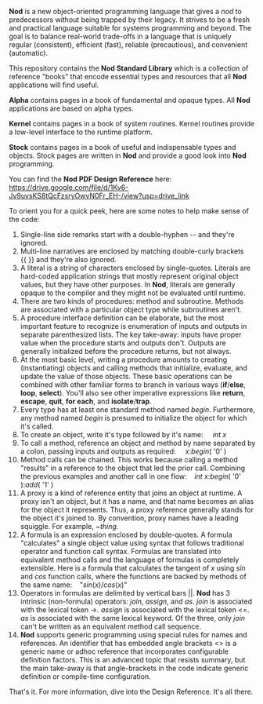 __Nod__ is a new object-oriented programming language that gives a _nod_ to predecessors without being trapped by their legacy. It strives to be a fresh and practical language suitable for systems programming and beyond.  The goal is to balance real-world trade-offs in a language that is uniquely regular (consistent), efficient (fast), reliable (precautious), and convenient (automatic).

This repository contains the __Nod Standard Library__ which is a collection of reference "books" that encode essential types and resources that all __Nod__ applications will find useful.  

__Alpha__ contains pages in a book of fundamental and opaque types. All __Nod__ applications are based on alpha types.

__Kernel__ contains pages in a book of system routines.  Kernel routines provide a low-level interface to the runtime platform.

__Stock__ contains pages in a book of useful and indispensable types and objects. Stock pages are written in __Nod__ and provide a good look into __Nod__ programming.

You can find the __Nod PDF Design Reference__ here:  https://drive.google.com/file/d/1Kv6-Jv9uvsKS8tQcFzsryOwvN0Fr_EH-/view?usp=drive_link

To orient you for a quick peek, here are some notes to help make sense of the code:

1.  Single-line side remarks start with a double-hyphen -- and they're ignored.
2.  Multi-line narratives are enclosed by matching double-curly brackets {{&nbsp;}} and they're also ignored.
3.  A literal is a string of characters enclosed by single-quotes.  Literals are hard-coded application strings that mostly represent original object values, but they have other purposes.  In __Nod__, literals are generally opaque to the compiler and they might not be evaluated until runtime.
4.  There are two kinds of procedures: method and subroutine.  Methods are associated with a particular object type while subroutines aren't.
5.  A procedure interface definition can be elaborate, but the most important feature to recognize is enumeration of inputs and outputs in separate parenthesized lists. The key take-away: inputs have proper value when the procedure starts and outputs don't. Outputs are generally initialized before the procedure returns, but not always.
6.  At the most basic level, writing a procedure amounts to creating (instantiating) objects and calling methods that initialize, evaluate, and update the value of those objects.  These basic operations can be combined with other familiar forms to branch in various ways (__if__/__else__, __loop__, __select__).  You'll also see other imperative expressions like __return__, __escape__, __quit__, __for each__, and __isolate__/__trap__.
7.  Every type has at least one standard method named _begin_.  Furthermore, any method named _begin_ is presumed to initialize the object for which it's called.
8.  To create an object, write it's type followed by it's name:&nbsp;&nbsp;&nbsp;&nbsp;  _int_ _x_
9.  To call a method, reference an object and method by name separated by a colon, passing inputs and outputs as required:&nbsp;&nbsp;&nbsp;&nbsp; _x_:_begin_( '0' )
10.  Method calls can be chained. This works because calling a method "results" in a reference to the object that led the prior call. Combining the previous examples and another call in one flow:&nbsp;&nbsp;&nbsp;&nbsp;_int_ _x_:_begin_( '0' ):_add_( '1' )
11.  A proxy is a kind of reference entity that joins an object at runtime.  A proxy isn't an object, but it has a name, and that name becomes an alias for the object it represents. Thus, a proxy reference generally stands for the object it's joined to. By convention, proxy names have a leading squiggle.  For example, _~thing_. 
12.  A formula is an expression enclosed by double-quotes.  A formula "calculates" a single object value using syntax that follows traditional operator and function call syntax.  Formulas are translated into equivalent method calls and the language of formulas is completely extensible. Here is a formula that calculates the tangent of _x_ using _sin_ and _cos_ function calls, where the functions are backed by methods of the same name:&nbsp;&nbsp;&nbsp;&nbsp;"_sin_(_x_)/_cos_(_x_)" 
13. Operators in formulas are delimited by vertical bars ||.  __Nod__ has 3 intrinsic (non-formula) operators:  _join_, _assign_, and _as_.  _join_ is associated with the lexical token ->.  _assign_ is associated with the lexical token <=.  _as_ is associated with the same lexical keyword.  Of the three, only _join_ can't be written as an equivalent method call sequence.
14. __Nod__ supports generic programming using special rules for names and references.  An identifier that has embedded angle brackets <> is a generic name or adhoc reference that incorporates configurable definition factors.  This is an advanced topic that resists summary, but the main take-away is that angle-brackets in the code indicate generic definition or compile-time configuration. 

That's it.  For more information, dive into the Design Reference. It's all there.  

